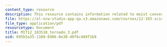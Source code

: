 ```yaml
---
content_type: resource
description: This resource contains information related to moist convection.
file: https://ol-ocw-studio-app-qa.s3.amazonaws.com/courses/12-103-science-and-policy-of-natural-hazards-spring-2010/695b5a35110969860e30d0f6c489f1b9_MIT12_103S10_tornado_3.pdf
file_type: application/pdf
resourcetype: Document
title: MIT12_103S10_tornado_3.pdf
uid: 695b5a35-1109-6986-0e30-d0f6c489f1b9
---
```

